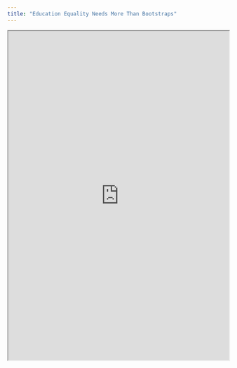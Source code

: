 ```yaml
---
title: "Education Equality Needs More Than Bootstraps"
---
```




<iframe height="750" width="100%" src="https://ewelton.github.io/ktest/wiki.html#Education%20Equality%20Needs%20More%20Than%20Bootstraps"></iframe>
